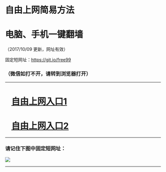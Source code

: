 ﻿# 自由上网简易方法

# 电脑、手机一键翻墙

（2017/10/09 更新，网址有效）

固定短网址：https://git.io/free99

### （微信如打不开，请转到浏览器打开）


***





# &nbsp;&nbsp; <a href="http://ft2393613912.fwq-tz-1001.info/fwqtz01.html?t=100900131985 " target="_blank">自由上网入口1</a>
# &nbsp;&nbsp; <a href="http://ft2600312570.fwq-tz-1002.info/fwqtz02.html?t=100900117212 " target="_blank">自由上网入口2</a>
***

### 请记住下图中固定短网址：

<img src="https://s3-us-west-2.amazonaws.com/fwq-1001/yjfq-20170905okok.png" /> 


***


